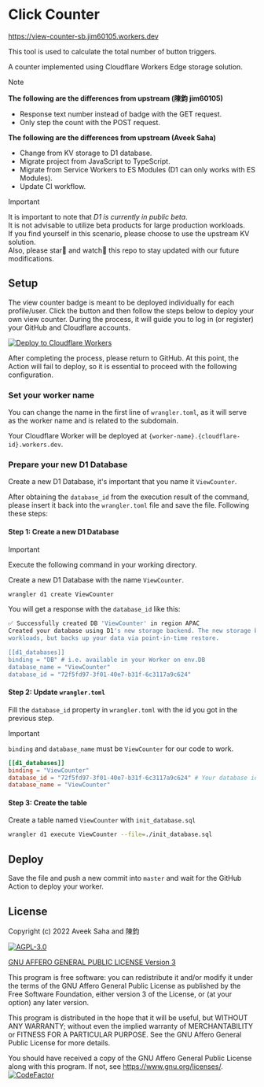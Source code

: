 # Click Counter

<https://view-counter-sb.jim60105.workers.dev>

This tool is used to calculate the total number of button triggers.

A counter implemented using Cloudflare Workers Edge storage solution.

> [!Note]  
> **The following are the differences from upstream (陳鈞 jim60105)**
>
> - Response text number instead of badge with the GET request.
> - Only step the count with the POST request.
>
> **The following are the differences from upstream (Aveek Saha)**
>
> - Change from KV storage to D1 database.
> - Migrate project from JavaScript to TypeScript.
> - Migrate from Service Workers to ES Modules (D1 can only works with ES Modules).
> - Update CI workflow.

> [!Important]
> It is important to note that _D1 is currently in public beta_.  
> It is not advisable to utilize beta products for large production workloads.  
> If you find yourself in this scenario, please choose to use the upstream KV solution.  
> Also, please star🌟 and watch👀 this repo to stay updated with our future modifications.

## Setup

The view counter badge is meant to be deployed individually for each profile/user. Click the button and then follow the steps below to deploy your own view counter. During the process, it will guide you to log in (or register) your GitHub and Cloudflare accounts.

[![Deploy to Cloudflare Workers](https://deploy.workers.cloudflare.com/button)](https://deploy.workers.cloudflare.com/?url=https://github.com/jim60105/worker-view-counter-badge)

After completing the process, please return to GitHub. At this point, the Action will fail to deploy, so it is essential to proceed with the following configuration.

### Set your worker name

You can change the name in the first line of `wrangler.toml`, as it will serve as the worker name and is related to the subdomain.

Your Cloudflare Worker will be deployed at `{worker-name}.{cloudflare-id}.workers.dev`.

### Prepare your new D1 Database

Create a new D1 Database, it's important that you name it `ViewCounter`.

After obtaining the `database_id` from the execution result of the command, please insert it back into the `wrangler.toml` file and save the file. Following these steps:

#### Step 1: Create a new D1 Database

> [!IMPORTANT]  
> Execute the following command in your working directory.

Create a new D1 Database with the name `ViewCounter`.

```bash
wrangler d1 create ViewCounter
```

You will get a response with the `database_id` like this:

```bash
✅ Successfully created DB 'ViewCounter' in region APAC
Created your database using D1's new storage backend. The new storage backend is not yet recommended for production
workloads, but backs up your data via point-in-time restore.

[[d1_databases]]
binding = "DB" # i.e. available in your Worker on env.DB
database_name = "ViewCounter"
database_id = "72f5fd97-3f01-40e7-b31f-6c3117a9c624"
```

#### Step 2: Update `wrangler.toml`

Fill the `database_id` property in `wrangler.toml` with the id you got in the previous step.

> [!IMPORTANT]  
> `binding` and `database_name` must be `ViewCounter` for our code to work.

```toml
[[d1_databases]]
binding = "ViewCounter"
database_id = "72f5fd97-3f01-40e7-b31f-6c3117a9c624" # Your database id
database_name = "ViewCounter"
```

#### Step 3: Create the table

Create a table named `ViewCounter` with `init_database.sql`

```bash
wrangler d1 execute ViewCounter --file=./init_database.sql
```

## Deploy

Save the file and push a new commit into `master` and wait for the GitHub Action to deploy your worker.

## License

Copyright (c) 2022 Aveek Saha and 陳鈞

[![AGPL-3.0](https://github.com/sound-buttons/worker-click-counter/assets/16995691/f0bcf079-7312-48c8-9de3-1f60ce2efcee)](./LICENSE)

[GNU AFFERO GENERAL PUBLIC LICENSE Version 3](./LICENSE)

This program is free software: you can redistribute it and/or modify it under the terms of the GNU Affero General Public License as published by the Free Software Foundation, either version 3 of the License, or (at your option) any later version.

This program is distributed in the hope that it will be useful, but WITHOUT ANY WARRANTY; without even the implied warranty of MERCHANTABILITY or FITNESS FOR A PARTICULAR PURPOSE. See the GNU Affero General Public License for more details.

You should have received a copy of the GNU Affero General Public License along with this program. If not, see <https://www.gnu.org/licenses/>.
[![CodeFactor](https://www.codefactor.io/repository/github/jim60105/worker-view-counter-badge/badge)](https://www.codefactor.io/repository/github/jim60105/worker-view-counter-badge)
